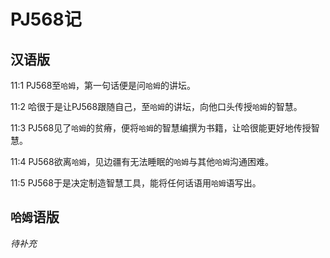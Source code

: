 # PJ568记

## 汉语版

11:1 PJ568至`哈姆`，第一句话便是问`哈姆`的讲坛。

11:2 哈很于是让PJ568跟随自己，至`哈姆`的讲坛，向他口头传授`哈姆`的智慧。

11:3 PJ568见了`哈姆`的贫瘠，便将`哈姆`的智慧编撰为书籍，让哈很能更好地传授智慧。

11:4 PJ568欲离`哈姆`，见边疆有无法睡眠的`哈姆`与其他`哈姆`沟通困难。

11:5 PJ568于是决定制造智慧工具，能将任何话语用`哈姆`语写出。

## `哈姆`语版

*待补充*
